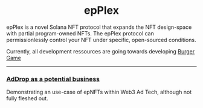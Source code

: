 <h1 align="center">epPlex</h1>

epPlex is a novel Solana NFT protocol that expands the NFT design-space with partial program-owned
NFTs. The epPlex protocol can permissionlessly control your NFT under
specific, open-sourced conditions.

Currently, all development ressources are going towards developing [Burger Game](https://exp.blessedburgers.co/pdfs/litepaper.pdf)

---

### [AdDrop as a potential business](https://github.com/epPlex/AdDrop)
Demonstrating an use-case of epNFTs within Web3 Ad Tech, although not fully fleshed out.
